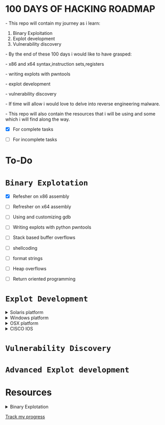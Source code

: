 # 100 DAYS OF HACKING ROADMAP
<p>- This repo will contain my journey as i learn: </p>
<ol>
  <li>Binary Exploitation</li>
  <li>Explot development</li>
  <li>Vulnerability discovery</li>
</ol>
<p>- By the end of these 100 days i would like to have grasped:
  <p>- x86 and x64 syntax,instruction sets,registers 
  <p>- writing explots with pwntools
  <p>- explot development 
  <p>- vulnerability discovery 
<p> - If time will allow i would love to delve into reverse engineering malware. </p>
<p> - This repo will also contain the resources that i will be using and some which i will find along the way. </p>

- [x] For complete tasks

- [ ] For incomplete tasks

# To-Do

# `Binary Explotation`
  
- [x] Refesher on x86 assembly

- [ ] Refresher on x64 assembly

- [ ] Using and customizing gdb

- [ ] Writing explots with python pwntools

- [ ] Stack based buffer overflows

- [ ] shellcoding

- [ ] format strings

- [ ] Heap overflows

- [ ] Return oriented programming


# `Explot Development`

<details>
  <summary>Solaris platform</summary>
- [ ] Introduction to SPARC architecture

- [ ] Sparc shellcode basics

- [ ] Sparc stack frame introduction

- [ ] stack based buffer overflows

- [ ] heap based buffer overflows

- [ ] static data overflows

- [ ] bypassing non executable stack protection

- [ ] Adanced solaris exploitation

- [ ] protection mechanisms
</details>
<details>
<summary>Windows platform</summary>
  
- [ ] Windows Api 

- [ ] Windows shellcode

- [ ] Stack based buffer overflows

- [ ] Heap based overlows

- [ ] Overcoming filters

- [ ] protection mechanisms
</details>
<details>
  <summary>OSX platform</summary>
  
- [ ] OSX shellcode

- [ ] OSX cross platorm shellcode

- [ ] OSX heap exploitation

- [ ] protection mechanisms
</details>

<details>
  <summary>CISCO IOS </summary>
  
- [ ] An overview of CISCO IOS

- [ ] Reverse engineeering CISCO IOS

- [ ] Stack overflows

- [ ] heap overflows

- [ ] Exploiting CISCO IOS

- [ ] shellcode for CISCO IOS

- [ ] protection mechanisms
</details>

# `Vulnerability Discovery`
# `Advanced Explot development`

# Resources
<details>
  <summary>Binary Explotation</summary>
  
- Shellcoders handbook

- [Sam Bowne CNIT 127: Exploit Development](https://samsclass.info/127/127_S21.shtml)

- [RPISEC modern binary exploitation](http://security.cs.rpi.edu/courses/binexp-spring2015/)

- [CS6265 information security lab](https://tc.gts3.org/cs6265/2019/tut/index.html)
</details>

[Track my progress](./log.md)
